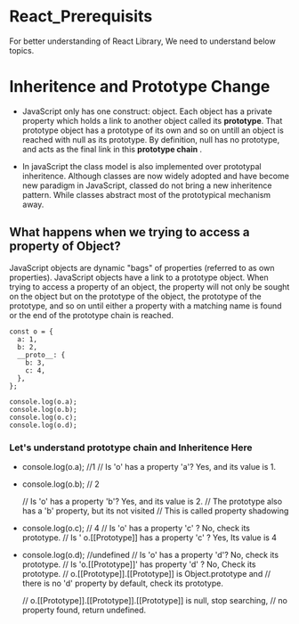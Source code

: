 # React_Prerequisits

For better understanding of React Library, We need to understand below topics.

# Inheritence and Prototype Change

- JavaScript only has one construct: object. Each object has a private property which holds a link to another object called its **prototype**. That prototype object has a prototype of its own and so on untill an object is reached with null as its prototype. By definition, null has no prototype, and acts as the final link in this **prototype chain** .

- In javaScript the class model is also implemented over prototypal inheritence. Although classes are now widely adopted and have become new paradigm in JavaScript, classed do not bring a new inheritence pattern. While classes abstract most of the prototypical mechanism away.

## What happens when we trying to access a property of Object?

JavaScript objects are dynamic "bags" of properties (referred to as own properties). JavaScript objects have a link to a prototype object.
When trying to access a property of an object, the property will not only be sought on the object but on the prototype of the object, the prototype of the prototype, and so on until either a property with a matching name is found or the end of the prototype chain is reached.

```
const o = {
  a: 1,
  b: 2,
  __proto__: {
    b: 3,
    c: 4,
  },
};

console.log(o.a);
console.log(o.b);
console.log(o.c);
console.log(o.d);

```

### Let's understand prototype chain and Inheritence Here

- console.log(o.a); //1
  // Is 'o' has a property 'a'? Yes, and its value is 1.

- console.log(o.b); // 2

  // Is 'o' has a property 'b'? Yes, and its value is 2.
  // The prototype also has a 'b' property, but its not visited
  // This is called property shadowing

- console.log(o.c); // 4
  // Is 'o' has a property 'c' ? No, check its prototype.
  // Is ' o.[[Prototype]] has a property 'c' ? Yes, Its value is 4

- console.log(o.d); //undefined
  // Is 'o' has a property 'd'? No, check its prototype.
  // Is 'o.[[Prototype]]' has property 'd' ? No, Check its prototype.
  // o.[[Prototype]].[[Prototype]] is Object.prototype and
  // there is no 'd' property by default, check its prototype.

  // o.[[Prototype]].[[Prototype]].[[Prototype]] is null, stop searching,
  // no property found, return undefined.
